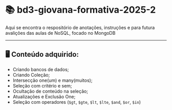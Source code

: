 # 📚 bd3-giovana-formativa-2025-2

Aqui se encontra o respositório de anotações, instruções e para futura avalições das aulas de NoSQL, focado no MongoDB

---

## 🖥️ Conteúdo adquirido:

- Criando bancos de dados;
- Criando Coleção;
- Intersecção one(um) e many(muitos);
- Seleção com critério e sem;
- Ocultação de conteúdo na seleção;
- Atualizações e Exclusão One;
- Seleção com operadores (`$gt`, `$gte`, `$lt`, `$lte`, `$and`, `$or`, `$in`)

